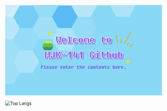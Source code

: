 <div align="center">
  <img src="asset\github_profile.gif" />
</div>

![Top Langs](https://github-readme-stats.vercel.app/api/top-langs/?username=mjk-141)
